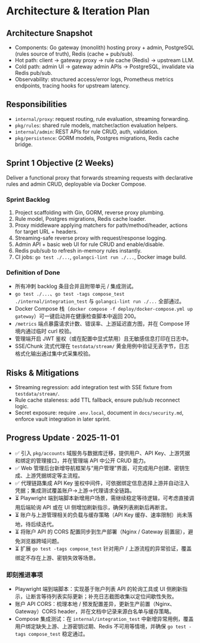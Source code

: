 # Architecture & Iteration Plan

## Architecture Snapshot
- Components: Go gateway (monolith) hosting proxy + admin, PostgreSQL (rules source of truth), Redis (cache + pub/sub).
- Hot path: client → gateway proxy → rule cache (Redis) → upstream LLM.
- Cold path: admin UI → gateway admin APIs → PostgreSQL, invalidate via Redis pub/sub.
- Observability: structured access/error logs, Prometheus metrics endpoints, tracing hooks for upstream latency.

## Responsibilities
- `internal/proxy`: request routing, rule evaluation, streaming forwarding.
- `pkg/rules`: shared rule models, matcher/action evaluation helpers.
- `internal/admin`: REST APIs for rule CRUD, auth, validation.
- `pkg/persistence`: GORM models, Postgres migrations, Redis cache bridge.

## Sprint 1 Objective (2 Weeks)
Deliver a functional proxy that forwards streaming requests with declarative rules and admin CRUD, deployable via Docker Compose.

### Sprint Backlog
1. Project scaffolding with Gin, GORM, reverse proxy plumbing.
2. Rule model, Postgres migrations, Redis cache loader.
3. Proxy middleware applying matchers for path/method/header, actions for target URL + headers.
4. Streaming-safe reverse proxy with request/response logging.
5. Admin API + basic web UI for rule CRUD and enable/disable.
6. Redis pub/sub to refresh in-memory rules instantly.
7. CI jobs: `go test ./...`, `golangci-lint run ./...`, Docker image build.

### Definition of Done
- 所有冲刺 backlog 条目合并且附带单元 / 集成测试。
- `go test ./...`、`go test -tags compose_test ./internal/integration_test` 与 `golangci-lint run ./...` 全部通过。
- Docker Compose 栈（`docker compose -f deploy/docker-compose.yml up gateway`）可一键启动并在健康检查脚本中返回 200。
- `/metrics` 端点暴露请求计数、错误率、上游延迟直方图，并在 Compose 环境内通过临时 curl 校验。
- 管理端开启 JWT 鉴权（或在配置中显式禁用）且无敏感信息打印在日志中。
- SSE/Chunk 流式代理在 `testdata/stream/` 黄金用例中验证无丢字节，日志格式化输出通过集中式采集校验。

## Risks & Mitigations
- Streaming regression: add integration test with SSE fixture from `testdata/stream/`.
- Rule cache staleness: add TTL fallback, ensure pub/sub reconnect logic.
- Secret exposure: require `.env.local`, document in `docs/security.md`, enforce vault integration in later sprint.

## Progress Update · 2025-11-01
- ✅ 引入 `pkg/accounts` 域服务与数据库迁移，提供用户、API Key、上游凭据和绑定的管理接口，并在管理端 API 中公开 CRUD 能力。
- ✅ Web 管理后台新增导航框架与“用户管理”界面，可完成用户创建、密钥生成、上游凭据绑定等主流程。
- ✅ 代理链路集成 API Key 鉴权中间件，可依据绑定信息选择上游并自动注入凭据；集成测试覆盖账户→上游→代理请求全链路。
- ⏳ Playwright 端到端脚本新增用户场景，需继续稳定等待逻辑，可考虑直接调用后端轮询 API 或在 UI 侧增加刷新指示，确保列表刷新后再断言。
- ⏳ 账户与上游管理相关的负载与缓存策略（API Key 缓存、速率限制）尚未落地，待后续迭代。
- ⏳ 将账户 API 的 CORS 配置同步到生产部署（Nginx / Gateway 前置层），避免浏览器跨域问题。
- ⏳ 扩展 `go test -tags compose_test` 针对用户 / 上游流程的异常验证，覆盖绑定不存在上游、密钥失效等场景。

### 即刻推进事项
- Playwright 端到端脚本：实现基于账户列表 API 的轮询工具或 UI 侧刷新指示，让断言等待列表实际更新；补充日志截图收集以定位间歇性失败。
- 账户 API CORS：梳理本地 / 预发配置差异，更新生产前置（Nginx、Gateway）CORS header，并在文档中记录来源白名单与缓存策略。
- Compose 集成测试：在 `internal/integration_test` 中新增异常用例，覆盖用户绑定缺失上游、上游密钥过期、Redis 不可用等情境，并确保 `go test -tags compose_test` 稳定通过。
